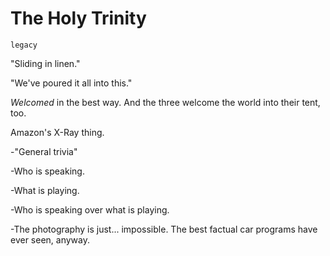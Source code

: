 # The Holy Trinity

`legacy`

"Sliding in linen."

"We've poured it all into this."

_Welcomed_ in the best way. And the three welcome the world into their tent, too.

Amazon's X-Ray thing.

-"General trivia"

-Who is speaking.

-What is playing.

-Who is speaking over what is playing.

-The photography is just... impossible. The best factual car programs have ever seen, anyway.

